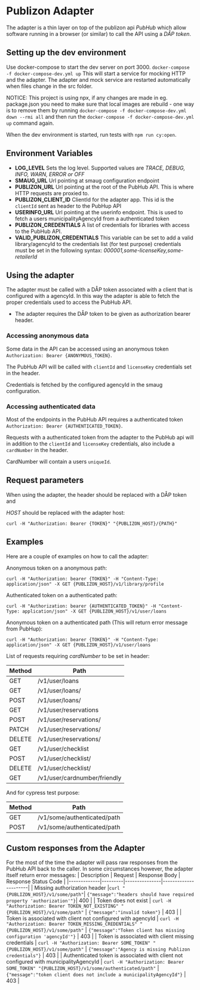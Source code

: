 # Publizon Adapter

The adapter is a thin layer on top of the publizon api _PubHub_ which allow software running in a browser (or similar) to call the API using a _DÅP token_.

## Setting up the dev environment

Use docker-compose to start the dev server on port 3000.
`docker-compose -f docker-compose-dev.yml up`
This will start a service for mocking HTTP and the adapter. The adapter and mock service are restarted automatically when files change in the src folder.

NOTICE:
This project is using npx, if any changes are made in eg. package.json you need to make sure that local images are rebuild - one way is to remove them by running
`docker-compose -f docker-compose-dev.yml down --rmi all` and then run the `docker-compose -f docker-compose-dev.yml up` command again.

When the dev environment is started, run tests with `npm run cy:open`.

## Environment Variables

- **LOG_LEVEL**
  Sets the log level. Supported values are _TRACE, DEBUG, INFO, WARN, ERROR or OFF_
- **SMAUG_URL**
  Url pointing at smaug configuration endpoint
- **PUBLIZON_URL**
  Url pointing at the root of the PubHub API. This is where HTTP requests are proxied to.
- **PUBLIZON_CLIENT_ID**
  ClientId for the adapter app. This id is the `clientId` sent as header to the PubHup API
- **USERINFO_URL**
  Url pointing at the userinfo endpoint. This is used to fetch a users municipalityAgencyId from a authenticated token
- **PUBLIZON_CREDENTIALS**
  A list of credentials for libraries with access to the PubHub API. 
- **VALID_PUBLIZON_CREDENTIALS**
  This variable can be set to add a valid library/agencyId to the credentials list (for test purpose)
  credentials must be set in the following syntax: _000001,some-licenseKey,some-retailerId_


## Using the adapter

The adapter must be called with a DÅP token associated with a client that is configured with a agencyId. In this way the adapter is able to fetch the proper credentials used to access the PubHub API.

- The adapter requires the DÅP token to be given as authorization bearer header.

### Accessing anonymous data

Some data in the API can be accessed using an anonymous token `Authorization: Bearer {ANONYMOUS_TOKEN}`.

The PubHub API will be called with `clientId` and `licenseKey` credentials set in the header. 

Credentials is fetched by the configured agencyId in the smaug configuration.

### Accessing authenticated data

Most of the endpoints in the PubHub API requires a authenticated token `Authorization: Bearer {AUTHENTICATED_TOKEN}`.

Requests with a authenticated token from the adapter to the PubHub api will in addition to the `clientId` and `licenseKey` credentials, also include a `cardNumber` in the header. 

CardNumber will contain a users `uniqueId`.

## Request parameters

When using the adapter, the header should be replaced with a DÅP token and 

_HOST_ should be replaced with the adapter host:

`curl -H "Authorization: Bearer {TOKEN}" "{PUBLIZON_HOST}/{PATH}"`

## Examples

Here are a couple of examples on how to call the adapter:

Anonymous token on a anonymous path:

`curl -H "Authorization: bearer {TOKEN}" -H "Content-Type: application/json" -X GET {PUBLIZON_HOST}/v1/library/profile`

Authenticated token on a authenticated path:

`curl -H "Authorization: bearer {AUTHENTICATED_TOKEN}" -H "Content-Type: application/json" -X GET {PUBLIZON_HOST}/v1/user/loans`

Anonymous token on a authenticated path (This will return error message from PubHup):

`curl -H "Authorization: bearer {TOKEN}" -H "Content-Type: application/json" -X GET {PUBLIZON_HOST}/v1/user/loans`

List of requests requiring _cardNumber_ to be set in header:

| Method | Path                         |
| ------ | -----------------------------|
| GET    | /v1/user/loans               | 
| GET    | /v1/user/loans/              |
| POST   | /v1/user/loans/              |
| GET    | /v1/user/reservations        |
| POST   | /v1/user/reservations/       |
| PATCH  | /v1/user/reservations/       |
| DELETE | /v1/user/reservations/       |
| GET    | /v1/user/checklist           |
| POST   | /v1/user/checklist/          |
| DELETE | /v1/user/checklist/          |
| GET    | /v1/user/cardnumber/friendly |

And for cypress test purpose:

| Method | Path                         |
| ------ | -----------------------------|
| GET    | /v1/some/authenticated/path  | 
| POST   | /v1/some/authenticated/path  |

## Custom responses from the Adapter

For the most of the time the adapter will pass raw responses from the PubHub API back to the caller. In some circumstances however, the adapter itself return error messages:
| Description | Request | Response Body | Response Status Code |
|-------------|---------|---------------|----------------------|
| Missing authorization header |`curl "{PUBLIZON_HOST}/v1/some/path"`| `{"message":"headers should have required property 'authorization'"}`| 400 |
| Token does not exist | `curl -H "Authorization: Bearer TOKEN_NOT_EXISTING" "{PUBLIZON_HOST}/v1/some/path"` | `{"message":"invalid token"}` | 403 |
| Token is associated with client not configured with agencyId | `curl -H "Authorization: Bearer TOKEN_MISSING_CREDENTIALS" "{PUBLIZON_HOST}/v1/some/path"` | `{"message":"Token client has missing configuration 'agencyId'"}` | 403 |
| Token is associated with client missing credentials | `curl -H "Authorization: Bearer SOME_TOKEN" "{PUBLIZON_HOST}/v1/some/path"` | `{"message":"Agency is missing Publizon credentials"}` | 403 |
| Authenticated token is associated with client not configured with municipalityAgencyId | `curl -H "Authorization: Bearer SOME_TOKEN" "{PUBLIZON_HOST}/v1/some/authenticated/path"` | `{"message":"token client does not include a municipalityAgencyId"}` | 403 |

